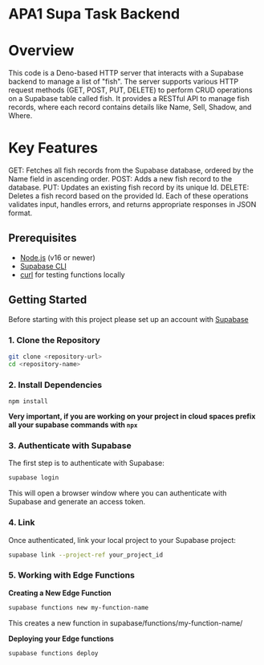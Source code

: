 # APA1 Supa Task Backend

# Overview
This code is a Deno-based HTTP server that interacts with a Supabase backend to manage a list of "fish". The server supports various HTTP request methods (GET, POST, PUT, DELETE) to perform CRUD operations on a Supabase table called fish. It provides a RESTful API to manage fish records, where each record contains details like Name, Sell, Shadow, and Where.

# Key Features
GET: Fetches all fish records from the Supabase database, ordered by the Name field in ascending order.
POST: Adds a new fish record to the database.
PUT: Updates an existing fish record by its unique Id.
DELETE: Deletes a fish record based on the provided Id.
Each of these operations validates input, handles errors, and returns appropriate responses in JSON format.

## Prerequisites

- [Node.js](https://nodejs.org/) (v16 or newer)
- [Supabase CLI](https://supabase.com/docs/guides/cli)
- [curl](https://curl.se/) for testing functions locally

## Getting Started

Before starting with this project please set up an account with [Supabase](https://supabase.com/)

### 1. Clone the Repository

```bash
git clone <repository-url>
cd <repository-name>
```

### 2. Install Dependencies

`npm install`

**Very important, if you are working on your project in cloud spaces prefix all your supabase commands with `npx`**

### 3. Authenticate with Supabase
The first step is to authenticate with Supabase:

```bash
supabase login
```

This will open a browser window where you can authenticate with Supabase and generate an access token.

### 4. Link

Once authenticated, link your local project to your Supabase project:

```bash
supabase link --project-ref your_project_id
```

### 5. Working with Edge Functions

**Creating a New Edge Function**

```bash
supabase functions new my-function-name
```

This creates a new function in supabase/functions/my-function-name/

**Deploying your Edge functions**

```bash
supabase functions deploy
```

